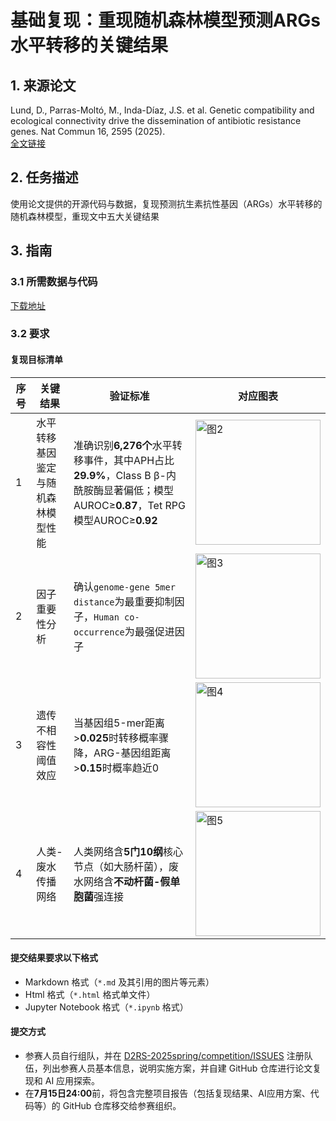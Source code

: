 # 基础复现：重现随机森林模型预测ARGs水平转移的关键结果

## 1. 来源论文
Lund, D., Parras-Moltó, M., Inda-Díaz, J.S. et al. Genetic compatibility and ecological connectivity drive the dissemination of antibiotic resistance genes. Nat Commun 16, 2595 (2025).  
[全文链接](https://www.nature.com/articles/s41467-025-57825-3)

## 2. 任务描述
使用论文提供的开源代码与数据，复现预测抗生素抗性基因（ARGs）水平转移的随机森林模型，重现文中五大关键结果

## 3. 指南

### 3.1 所需数据与代码

[下载地址](https://zenodo.org/records/14901409)

### 3.2 要求

#### 复现目标清单

| **序号** | **关键结果**                  | **验证标准**                                                                 | 对应图表 |
|----------|-------------------------------|-----------------------------------------------------------------------------|----------|
| 1        | 水平转移基因鉴定与随机森林模型性能              | 准确识别**6,276个**水平转移事件，其中APH占比**29.9%**，Class B β-内酰胺酶显著偏低；模型AUROC≥**0.87**，Tet RPG模型AUROC≥**0.92** |<img src="https://github.com/user-attachments/assets/81457992-361c-47ea-8a5e-eb26e8f3293b" alt="图2" width="200"/>|
| 2        | 因子重要性分析                | 确认`genome-gene 5mer distance`为最重要抑制因子，`Human co-occurrence`为最强促进因子 |<img src="https://github.com/user-attachments/assets/58604bf8-e20b-4742-89e4-d6e28f02d587" alt="图3" width="200"/>|
| 3        | 遗传不相容性阈值效应          | 当基因组5-mer距离>**0.025**时转移概率骤降，ARG-基因组距离>**0.15**时概率趋近0 |<img src="https://github.com/user-attachments/assets/1d4ec672-8a63-49b1-b48d-0d2042b6e46d" alt="图4" width="200"/>|
| 4        | 人类-废水传播网络             | 人类网络含**5门10纲**核心节点（如大肠杆菌），废水网络含**不动杆菌-假单胞菌**强连接 |<img src="https://github.com/user-attachments/assets/37692cb5-338b-424c-9bb1-fe993108305f" alt="图5" width="200"/>|

#### 提交结果要求以下格式

* Markdown 格式（`*.md` 及其引用的图片等元素）
* Html 格式（`*.html` 格式单文件）
* Jupyter Notebook 格式（`*.ipynb` 格式）

#### 提交方式

* 参赛人员自行组队，并在 [D2RS-2025spring/competition/ISSUES](https://github.com/D2RS-2025spring/competition/issues) 注册队伍，列出参赛人员基本信息，说明实施方案，并自建 GitHub 仓库进行论文复现和 AI 应用探索。
* 在**7月15日24:00**前，将包含完整项目报告（包括复现结果、AI应用方案、代码等）的 GitHub 仓库移交给参赛组织。

